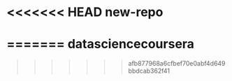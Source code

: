 <<<<<<< HEAD
new-repo
========
=======
datasciencecoursera
===================
>>>>>>> afb877968a6cfbef70e0abf4d649bbdcab362f41
